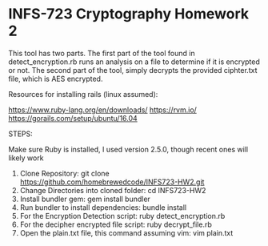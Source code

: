 # INFS-723 Cryptography Homework 2
This tool has two parts.  The first part of the tool found in detect_encryption.rb runs
an analysis on a file to determine if it is encrypted or not.  The second part of the tool, 
simply decrypts the provided ciphter.txt file, which is AES encrypted. 

Resources for installing rails (linux assumed):

https://www.ruby-lang.org/en/downloads/
https://rvm.io/
https://gorails.com/setup/ubuntu/16.04


STEPS:

Make sure Ruby is installed, I used version 2.5.0, though recent ones will likely work

1.  Clone Repository: git clone https://github.com/homebrewedcode/INFS723-HW2.git
2.  Change Directories into cloned folder: cd INFS723-HW2
3.  Install bundler gem: gem install bundler
4.  Run bundler to install dependencies: bundle install
5.  For the Encryption Detection script: ruby detect_encryption.rb
6.  For the decipher encrypted file script: ruby decrypt_file.rb
7.  Open the plain.txt file, this command assuming vim: vim plain.txt